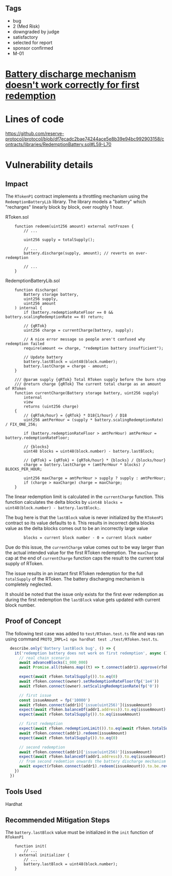 ## Tags

- bug
- 2 (Med Risk)
- downgraded by judge
- satisfactory
- selected for report
- sponsor confirmed
- M-01

# [Battery discharge mechanism doesn't work correctly for first redemption](https://github.com/code-423n4/2023-01-reserve-findings/issues/452) 

# Lines of code

https://github.com/reserve-protocol/protocol/blob/df7ecadc2bae74244ace5e8b39e94bc992903158/contracts/libraries/RedemptionBattery.sol#L59-L70


# Vulnerability details

## Impact
The `RTokenP1` contract implements a throttling mechanism using the `RedemptionBatteryLib` library. The library models a "battery" which "recharges" linearly block by block, over roughly 1 hour.

RToken.sol
```solidity
    function redeem(uint256 amount) external notFrozen {
        // ...

        uint256 supply = totalSupply();

        // ...
        battery.discharge(supply, amount); // reverts on over-redemption

        // ...
    }
```
RedemptionBatteryLib.sol
```solidity
    function discharge(
        Battery storage battery,
        uint256 supply,
        uint256 amount
    ) internal {
        if (battery.redemptionRateFloor == 0 && battery.scalingRedemptionRate == 0) return;

        // {qRTok}
        uint256 charge = currentCharge(battery, supply);

        // A nice error message so people aren't confused why redemption failed
        require(amount <= charge, "redemption battery insufficient");

        // Update battery
        battery.lastBlock = uint48(block.number);
        battery.lastCharge = charge - amount;
    }

    /// @param supply {qRTok} Total RToken supply before the burn step
    /// @return charge {qRTok} The current total charge as an amount of RToken
    function currentCharge(Battery storage battery, uint256 supply)
        internal
        view
        returns (uint256 charge)
    {
        // {qRTok/hour} = {qRTok} * D18{1/hour} / D18
        uint256 amtPerHour = (supply * battery.scalingRedemptionRate) / FIX_ONE_256;

        if (battery.redemptionRateFloor > amtPerHour) amtPerHour = battery.redemptionRateFloor;

        // {blocks}
        uint48 blocks = uint48(block.number) - battery.lastBlock; 

        // {qRTok} = {qRTok} + {qRTok/hour} * {blocks} / {blocks/hour}
        charge = battery.lastCharge + (amtPerHour * blocks) / BLOCKS_PER_HOUR;

        uint256 maxCharge = amtPerHour > supply ? supply : amtPerHour;
        if (charge > maxCharge) charge = maxCharge;
    }
```
The linear redemption limit is calculated in the `currentCharge` function. This function calculates the delta blocks by `uint48 blocks = uint48(block.number) - battery.lastBlock;`.

The bug here is that the `lastBlock` value is never initialized by the `RTokenP1` contract so its value defaults to `0`. This results in incorrect delta blocks value as the delta blocks comes out to be an incorrectly large value
```
        blocks = current block number - 0 = current block number
```

Due do this issue, the `currentCharge` value comes out to be way larger than the actual intended value for the first RToken redemption. The `maxCharge` cap at the end of `currentCharge` function caps the result to the current total supply of RToken. 

The issue results in an instant first RToken redemption for the full `totalSupply` of the RToken. The battery discharging mechanism is completely neglected.

It should be noted that the issue only exists for the first ever redemption as during the first redemption the `lastBlock` value gets updated with current block number.  


## Proof of Concept
The following test case was added to `test/RToken.test.ts` file and was ran using command `PROTO_IMPL=1 npx hardhat test ./test/RToken.test.ts`.

```typescript
  describe.only('Battery lastBlock bug', () => {
    it('redemption battery does not work on first redemption', async () => {
      // real chain scenario
      await advanceBlocks(1_000_000)
      await Promise.all(tokens.map((t) => t.connect(addr1).approve(rToken.address, ethers.constants.MaxUint256)))

      expect(await rToken.totalSupply()).to.eq(0)
      await rToken.connect(owner).setRedemptionRateFloor(fp('1e4'))
      await rToken.connect(owner).setScalingRedemptionRate(fp('0'))

      // first issue
      const issueAmount = fp('10000')
      await rToken.connect(addr1)['issue(uint256)'](issueAmount)
      expect(await rToken.balanceOf(addr1.address)).to.eq(issueAmount)
      expect(await rToken.totalSupply()).to.eq(issueAmount)

      // first redemption
      expect(await rToken.redemptionLimit()).to.eq(await rToken.totalSupply())    // for first redemption the currentCharge value is capped by rToken.totalSupply() 
      await rToken.connect(addr1).redeem(issueAmount)
      expect(await rToken.totalSupply()).to.eq(0)

      // second redemption
      await rToken.connect(addr1)['issue(uint256)'](issueAmount)
      expect(await rToken.balanceOf(addr1.address)).to.eq(issueAmount)
      // from second redemtion onwards the battery discharge mechanism takes place correctly
      await expect(rToken.connect(addr1).redeem(issueAmount)).to.be.revertedWith('redemption battery insufficient')
    })
  })
```

## Tools Used
Hardhat

## Recommended Mitigation Steps
The `battery.lastBlock` value must be initialized in the `init` function of `RTokenP1`
```solidity
    function init(
        // ...
    ) external initializer {
        // ...
        battery.lastBlock = uint48(block.number);
    }
``` 